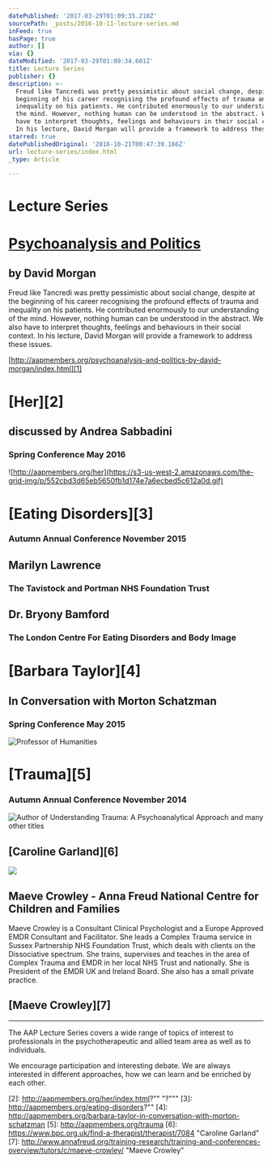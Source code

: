 ```yaml
---
datePublished: '2017-03-29T01:09:35.210Z'
sourcePath: _posts/2016-10-11-lecture-series.md
inFeed: true
hasPage: true
author: []
via: {}
dateModified: '2017-03-29T01:09:34.601Z'
title: Lecture Series
publisher: {}
description: >-
  Freud like Tancredi was pretty pessimistic about social change, despite at the
  beginning of his career recognising the profound effects of trauma and
  inequality on his patients. He contributed enormously to our understanding of
  the mind. However, nothing human can be understood in the abstract. We also
  have to interpret thoughts, feelings and behaviours in their social context.
  In his lecture, David Morgan will provide a framework to address these issues.
starred: true
datePublishedOriginal: '2016-10-21T00:47:39.166Z'
url: lecture-series/index.html
_type: Article

---
```

# **Lecture Series**

# **[Psychoanalysis and Politics][0]**

## **by David Morgan**

Freud like Tancredi was pretty pessimistic about social change, despite at the beginning of his career recognising the profound effects of trauma and inequality on his patients. He contributed enormously to our understanding of the mind. However, nothing human can be understood in the abstract. We also have to interpret thoughts, feelings and behaviours in their social context. In his lecture, David Morgan will provide a framework to address these issues.

[http://aapmembers.org/psychoanalysis-and-politics-by-david-morgan/index.html][1]

# **[Her][2]**

## **discussed by Andrea Sabbadini**

### **Spring Conference May 2016**
![http://aapmembers.org/her](https://s3-us-west-2.amazonaws.com/the-grid-img/p/552cbd3d65eb5650fb1d174e7a6ecbed5c612a0d.gif)

# **[Eating Disorders][3]**

### **Autumn Annual Conference November 2015**

## **Marilyn Lawrence**

### The Tavistock and Portman NHS Foundation Trust

## **Dr. Bryony Bamford**

### The London Centre For Eating Disorders and Body Image

# **[Barbara Taylor][4]**

## **In Conversation with Morton Schatzman**

### **Spring Conference May 2015**
![Professor of Humanities](https://s3-us-west-2.amazonaws.com/the-grid-img/p/991629040c7091b616f88a49ae74df716f913f74.jpg)

# **[Trauma][5]**

### **Autumn Annual Conference November 2014**
![Author of Understanding Trauma: A Psychoanalytical Approach and many other titles](https://the-grid-user-content.s3-us-west-2.amazonaws.com/b67bb234-3227-45b6-8e2f-0e894ddbe0d8.jpg)

## [Caroline Garland][6]

<article style=""><img src="https://s3-us-west-2.amazonaws.com/the-grid-img/p/5ad5717ba83112c4d5235b6cddd47744b929c58b.png" /><h1>Maeve Crowley - Anna Freud National Centre for Children and Families</h1><p>Maeve Crowley is a Consultant Clinical Psychologist and a Europe Approved EMDR Consultant and Facilitator.  She leads a Complex Trauma service in Sussex Partnership NHS Foundation Trust, which deals with clients on the Dissociative spectrum. She trains, supervises and teaches in the area of Complex Trauma and EMDR in her local NHS Trust and nationally. She is President of the EMDR UK and Ireland Board. She also has a small private practice. </p></article>

## [Maeve Crowley][7]

---

The AAP Lecture Series covers a wide range of topics of interest to professionals in the psychotherapeutic and allied team area as well as to individuals.

We encourage participation and interesting debate. We are always interested in different approaches, how we can learn and be enriched by each other.

[0]: http://aapmembers.org/psychoanalysis-and-politics-by-david-morgan/index.html?""
[1]: http://aapmembers.org/psychoanalysis-and-politics-by-david-morgan/index.html
[2]: http://aapmembers.org/her/index.html?"" "?"""
[3]: http://aapmembers.org/eating-disorders?""
[4]: http://aapmembers.org/barbara-taylor-in-conversation-with-morton-schatzman
[5]: http://aapmembers.org/trauma
[6]: https://www.bpc.org.uk/find-a-therapist/therapist/7084 "Caroline Garland"
[7]: http://www.annafreud.org/training-research/training-and-conferences-overview/tutors/c/maeve-crowley/ "Maeve Crowley"